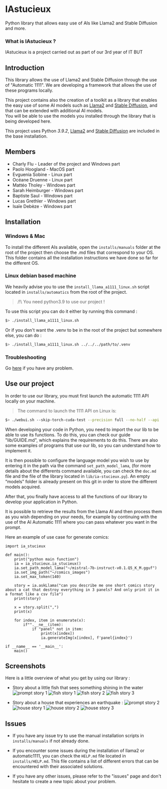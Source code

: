 # IAstucieux
 Python library that allows easy use of AIs like Llama2 and Stable Diffusion and more.

### What is IAstucieux ? 
IAstucieux is a project carried out as part of our 3rd year of IT BUT

## Introduction
This library allows the use of Llama2 and Stable Diffusion through the use of "Automatic 1111". We are developing a framework that allows the use of these programs locally.

This project contains also the creation of a toolkit as a library that enables the easy use of some AI models
such as [Llama2](https://github.com/facebookresearch/llama) and [Stable Diffusion](https://github.com/CompVis/stable-diffusion), and that can be extended with additional AI models.<br/>
You will be able to use the models you installed through the library that is being developed here.

This project uses Python *3.9.2*, [Llama2](https://github.com/facebookresearch/llama) and [Stable Diffusion](https://github.com/CompVis/stable-diffusion) are included in the base installation.


## Members 
- Charly Flu - Leader of the project and Windows part
- Paolo Hoogland - MacOS part 
- Evguenia Sobine - Linux part 
- Océane Druenne - Linux part 
- Mattéo Tholey - Windows part 
- Sarah Heimburger - Windows part
- Baptiste Saul - Windows part 
- Lucas Grethler - Windows part 
- Isaïe Debèze - Windows part 


## Installation

### Windows & Mac

To install the different AIs available, open the `installs/manuals` folder at the root of the project then choose the .md files that correspond to your OS. This folder contains all the installation instructions we have done so far for the different OS.

### Linux debian based machine

We heavily advise you to use the `install_llama_a1111_linux.sh` script located in `installs/automatics` from the root of the project.
> /!\ You need python3.9 to use our project !

To use this script you can do it either by running this command : 
```bash
$> ./install_llama_a1111_linux.sh
```
Or if you don't want the .venv to be in the root of the project but somewhere else, you can do :
```bash
$> ./install_llama_a1111_linux.sh ../../../path/to/.venv
```

### Troubleshooting

Go [here](#issues) if you have any problem.

## Use our project 

In order to use our library, you must first launch the automatic 1111 API locally on your machine.

> The command to launch the 1111 API on Linux is:

```bash
$> ./webui.sh --skip-torch-cuda-test --precision full --no-half --api
```


When developing your code in Python, you need to import the our lib to be able to use its functions.
To do this, you can check our guide "lib/GUIDE.md", which explains the requirements to do this. There are also some examples of programs that use our lib, so you can understand how to implement it.

It is then possible to configure the language model you wish to use by entering it in the path via the command `set_path_model_lama`, (for more details about the differents command available, you can check the `doc.md` file and the file of the library located in `lib/ia-stucieux.py`).
An empty “models” folder is already present on this git in order to store the different models acquired.

After that, you finally have access to all the functions of our library to develop your application in Python.

It is possible to retrieve the results from the Llama AI and then process them as you wish depending on your needs, for example by continuing with the use of the AI Automatic 1111 where you can pass whatever you want in the prompt.

Here an example of use case for generate comics:
```
import ia_stucieux

def main():
    print("python main function")
    ia = ia_stucieux.ia_stucieux()
    ia.set_path_model_lama("~/mistral-7b-instruct-v0.1.Q5_K_M.gguf")
    ia.set_img_path("~/comics_images")
    ia.set_max_token(140)

    story = ia.askLlama("can you describe me one short comics story about a cat that destroy everything in 3 panels? And only print it in a format like a csv file")
    print(story)
    
    x = story.split(",")
    print(x)

    for index, item in enumerate(x):
        if"".__ne__(item):
            if "panel" not in item:
                print(x[index])
                ia.generateImg(x[index], f'panel{index}')

if __name__ == '__main__':
    main()
```


## Screenshots 

Here is a little overview of what you get by using our library : 

- Story about a little fish that sees something shining in the water
![prompt story 1](imgs/prompt_poissons.png)
![fish story 1](imgs/poissons_case_1.png) ![fish story 2](imgs/poissons_case_2.png) ![fish story 3](imgs/poissons_case_3.png)

- Story about a house that experiences an earthquake : 
![prompt story 2](imgs/prompt_tremblement_de_terre.png)
![house story 1](imgs/tremblement_de_terre_case_1.png) ![house story 2](imgs/tremblement_de_terre_case_2.png) ![house story 3](imgs/tremblement_de_terre_case_3.png)



## Issues 

- If you have any issue try to use the manual installation scripts in `installs/manuals` if not already done.

- If you encounter some issues during the installation of llama2 or automatic1111, you can check the `HELP.md` file located in `installs/HELP.md`. This file contains a list of different errors that can be encountered with their associated solutions.

- If you have any other issues, please refer to the "issues" page and don't hesitate to create a new topic about your problem.
